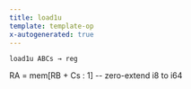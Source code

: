 ```yaml
---
title: load1u
template: template-op
x-autogenerated: true
---
```


`load1u ABCs → reg`

RA = mem[RB + Cs : 1] -- zero-extend i8 to i64
